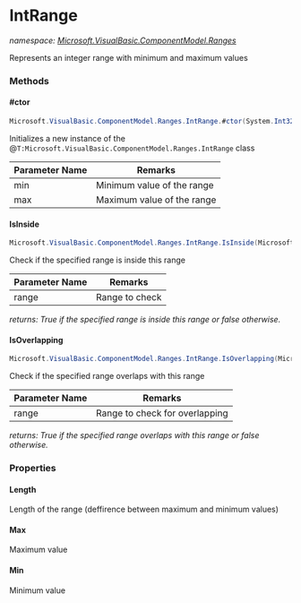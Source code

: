 ﻿# IntRange
_namespace: <a href="#" onClick="load('/docs/Microsoft.VisualBasic.ComponentModel.Ranges/index.md')">Microsoft.VisualBasic.ComponentModel.Ranges</a>_

Represents an integer range with minimum and maximum values



### Methods

#### #ctor
```csharp
Microsoft.VisualBasic.ComponentModel.Ranges.IntRange.#ctor(System.Int32,System.Int32)
```
Initializes a new instance of the @``T:Microsoft.VisualBasic.ComponentModel.Ranges.IntRange`` class

|Parameter Name|Remarks|
|--------------|-------|
|min|Minimum value of the range|
|max|Maximum value of the range|


#### IsInside
```csharp
Microsoft.VisualBasic.ComponentModel.Ranges.IntRange.IsInside(Microsoft.VisualBasic.ComponentModel.Ranges.IntRange)
```
Check if the specified range is inside this range

|Parameter Name|Remarks|
|--------------|-------|
|range|Range to check|


_returns: True if the specified range is inside this range or
 false otherwise._

#### IsOverlapping
```csharp
Microsoft.VisualBasic.ComponentModel.Ranges.IntRange.IsOverlapping(Microsoft.VisualBasic.ComponentModel.Ranges.IntRange)
```
Check if the specified range overlaps with this range

|Parameter Name|Remarks|
|--------------|-------|
|range|Range to check for overlapping|


_returns: True if the specified range overlaps with this range or
 false otherwise._


### Properties

#### Length
Length of the range (deffirence between maximum and minimum values)
#### Max
Maximum value
#### Min
Minimum value
